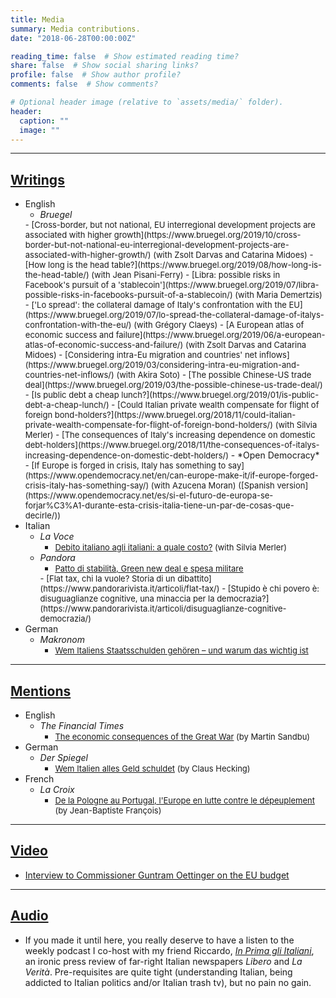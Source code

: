 ```yaml
---
title: Media
summary: Media contributions.
date: "2018-06-28T00:00:00Z"

reading_time: false  # Show estimated reading time?
share: false  # Show social sharing links?
profile: false  # Show author profile?
comments: false  # Show comments?

# Optional header image (relative to `assets/media/` folder).
header:
  caption: ""
  image: ""
---
```


----------------

## <ins>**Writings**</ins>

- English
  - *Bruegel* 
  <font size = "-1">
    - [Cross-border, but not national, EU interregional development projects are associated with higher growth](https://www.bruegel.org/2019/10/cross-border-but-not-national-eu-interregional-development-projects-are-associated-with-higher-growth/) (with Zsolt Darvas and Catarina Midoes) </font>
    <font size = "-1">
    - [How long is the head table?](https://www.bruegel.org/2019/08/how-long-is-the-head-table/) (with Jean Pisani-Ferry) </font>
    <font size = "-1">
    - [Libra: possible risks in Facebook's pursuit of a 'stablecoin'](https://www.bruegel.org/2019/07/libra-possible-risks-in-facebooks-pursuit-of-a-stablecoin/) (with Maria Demertzis) </font>
    <font size = "-1">
    - ['Lo spread': the collateral damage of Italy's confrontation with the EU](https://www.bruegel.org/2019/07/lo-spread-the-collateral-damage-of-italys-confrontation-with-the-eu/) (with Grégory Claeys) </font>
    <font size = "-1">
    - [A European atlas of economic success and failure](https://www.bruegel.org/2019/06/a-european-atlas-of-economic-success-and-failure/) (with Zsolt Darvas and Catarina Midoes) </font>
    <font size = "-1">
    - [Considering intra-Eu migration and countries' net inflows](https://www.bruegel.org/2019/03/considering-intra-eu-migration-and-countries-net-inflows/) (with Akira Soto) </font>
    <font size = "-1">
    - [The possible Chinese-US trade deal](https://www.bruegel.org/2019/03/the-possible-chinese-us-trade-deal/) </font>
    <font size = "-1">
    - [Is public debt a cheap lunch?](https://www.bruegel.org/2019/01/is-public-debt-a-cheap-lunch/) </font>
    <font size = "-1">
    - [Could Italian private wealth compensate for flight of foreign bond-holders?](https://www.bruegel.org/2018/11/could-italian-private-wealth-compensate-for-flight-of-foreign-bond-holders/) (with Silvia Merler) </font>
    <font size = "-1">
    - [The consequences of Italy's increasing dependence on domestic debt-holders](https://www.bruegel.org/2018/11/the-consequences-of-italys-increasing-dependence-on-domestic-debt-holders/) </font>
  - *Open Democracy*
    <font size = "-1">
    - [If Europe is forged in crisis, Italy has something to say](https://www.opendemocracy.net/en/can-europe-make-it/if-europe-forged-crisis-italy-has-something-say/) (with Azucena Moran) ([Spanish version](https://www.opendemocracy.net/es/si-el-futuro-de-europa-se-forjar%C3%A1-durante-esta-crisis-italia-tiene-un-par-de-cosas-que-decirle/)) </font>
- Italian
  - *La Voce*
    <font size = "-1">
    - [Debito italiano agli italiani: a quale costo?](https://www.lavoce.info/archives/56060/debito-italiano-agli-italiani-a-quale-costo-2/) (with Silvia Merler) </font>
  - *Pandora*
    <font size = "-1">
    - [Patto di stabilità, Green new deal e spesa militare](https://www.pandorarivista.it/articoli/patto-di-stabilita-green-new-deal-e-spesa-militare/) </font>
    <font size = "-1">
    - [Flat tax, chi la vuole? Storia di un dibattito](https://www.pandorarivista.it/articoli/flat-tax/) </font>
    <font size = "-1">
    - [Stupido è chi povero è: disuguaglianze cognitive, una minaccia per la democrazia?](https://www.pandorarivista.it/articoli/disuguaglianze-cognitive-democrazia/) </font>
- German
  - *Makronom*
    <font size = "-1">
    - [Wem Italiens Staatsschulden gehören – und warum das wichtig ist](https://makronom.de/wem-italiens-staatsschulden-gehoeren-und-warum-das-wichtig-ist-28569) </font>

---------

## <ins>**Mentions**</ins>

- English
  - *The Financial Times*
    <font size = "-1">
    - [The economic consequences of the Great War](https://www.ft.com/content/9f7f27da-e280-11e8-a6e5-792428919cee) (by Martin Sandbu) </font>
- German
  - *Der Spiegel*
    <font size = "-1">
    - [Wem Italien alles Geld schuldet](https://www.spiegel.de/wirtschaft/soziales/italien-wem-das-land-geld-schuldet-a-1238817.html) (by Claus Hecking) </font>
- French
  - *La Croix*
    <font size = "-1">
    - [De la Pologne au Portugal, l'Europe en lutte contre le dépeuplement](https://www.la-croix.com/Monde/Europe/Pologne-Portugal-lEurope-lutte-contre-depeuplement-2019-08-19-1201041830) (by Jean-Baptiste François) </font>

--------

## <ins>**Video**</ins>

- [Interview to Commissioner Guntram Oettinger on the EU budget](https://www.facebook.com/EuropeanCommission/videos/live-chat-commissioner-oettinger-on-the-eu-budget/1761195873927885/)

-------- 

## <ins>**Audio**</ins>

- If you made it until here, you really deserve to have a listen to the weekly podcast I co-host with my friend Riccardo, [*In Prima gli Italiani*](http://linktr.ee/inprimaitaliani), an ironic press review of far-right Italian newspapers *Libero* and *La Verità*. Pre-requisites are quite tight (understanding Italian, being addicted to Italian politics and/or Italian trash tv), but no pain no gain.



